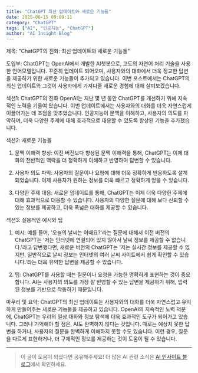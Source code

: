 ```yaml
---
title: "ChatGPT 최신 업데이트와 새로운 기능들"
date: 2025-06-15 09:09:11
category: "ChatGPT"
tags: ["AI", "인공지능", "ChatGPT"]
author: "AI Insight Blog"
---
```


제목: "ChatGPT의 진화: 최신 업데이트와 새로운 기능들"

도입부:
ChatGPT는 OpenAI에서 개발한 AI챗봇으로, 고도의 자연어 처리 기술을 사용한 언어모델입니다. 꾸준히 업데이트 되어오며, 사용자와의 대화에서 더욱 정교한 답변을 제공하기 위한 새로운 기능들이 추가되고 있습니다. 이번 포스트에서는 ChatGPT의 최신 업데이트와 그것이 사용자에게 가져다줄 새로운 경험에 대해 살펴보겠습니다.

섹션1: ChatGPT의 진화
OpenAI는 지난 몇 년 동안 ChatGPT를 개선하기 위해 지속적인 노력을 기울여 왔습니다. 이번 업데이트에서는 사용자와의 대화를 더욱 자연스럽게 이끌어가는 데 초점을 맞추었습니다. 인공지능이 문맥을 이해하고, 사용자의 의도를 파악하며, 더욱 다양한 주제에 대해 효과적으로 대응할 수 있도록 향상된 기능을 추가했습니다. 

섹션2: 새로운 기능들
1. 문맥 이해력 향상: 이전 버전보다 향상된 문맥 이해력을 통해, ChatGPT는 이제 대화의 전반적인 맥락을 더 정확하게 이해하고 반영하여 답변할 수 있습니다. 

2. 사용자 의도 파악: 사용자의 질문이나 요청에 대해 더욱 정확하게 반응하도록 설계되었습니다. 이제 사용자가 원하는 정보를 더욱 빠르고 정확하게 얻을 수 있습니다.

3. 다양한 주제 대응: 새로운 업데이트를 통해, ChatGPT는 이제 더욱 다양한 주제에 대해 효과적으로 대응할 수 있습니다. 사용자의 다양한 질문에 대해 보다 신뢰할 수 있는 정보를 제공하고, 더욱 폭넓은 대화를 제공할 수 있습니다.

섹션3: 실용적인 예시와 팁
1. 예시: 예를 들어, '오늘의 날씨는 어때요?'라는 질문에 대해서 이전 버전의 ChatGPT는 '저는 인터넷에 연결되어 있지 않아서 날씨 정보를 제공할 수 없습니다.'라고 답변했다면, 새로운 버전의 ChatGPT는 '저는 실시간 정보를 제공할 수 없지만, 일반적으로 날씨 정보는 인터넷의 여러 날씨 사이트에서 쉽게 확인할 수 있습니다.'라는 더욱 유익한 답변을 제공할 수 있습니다.

2. 팁: ChatGPT를 사용할 때는 질문이나 요청을 가능한 명확하게 표현하는 것이 중요합니다. AI는 사용자의 의도를 가장 잘 반영할 수 있는 답변을 제공하기 위해, 입력된 정보를 기반으로 작동하기 때문입니다.

마무리 및 요약:
ChatGPT의 최신 업데이트는 사용자와의 대화를 더욱 자연스럽고 유익하게 만들어주는 새로운 기능들을 제공하고 있습니다. OpenAI의 지속적인 노력 덕분에, ChatGPT는 우리의 일상 대화와 정보 탐색에 더욱 효과적인 도구가 되어가고 있습니다. 그러나 기억해야 할 점은, AI도 완벽하지 않다는 것입니다. 때로는 예상치 못한 답변을 하거나, 사용자의 질문을 완벽하게 이해하지 못할 수도 있습니다. 이런 경우, 질문을 다르게 표현하거나, 더 구체적인 정보를 제공하는 것이 도움이 될 수 있습니다.

---

> 이 글이 도움이 되셨다면 공유해주세요! 
> 더 많은 AI 관련 소식은 [AI 인사이트 블로그](https://tonyhwang1004.github.io/ai-insight-blog)에서 확인하세요.

